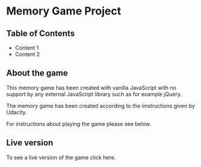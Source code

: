 # Memory Game Project

## Table of Contents

* Content 1
* Content 2



## About the game

This memory game has been created with vanilla JavaScript with no support by any external JavaScript library such as for example jQuery.

The memory game has been created according to the iinstructions given by Udacity.

For instructions about playing the game please see below.

## Live version

To see a live version of the game click here.

